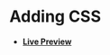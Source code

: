 # Adding CSS

- [**Live Preview**](https://tahmid-sarker.github.io/Web-Starter-Kit/CSS/Adding%20CSS/index.html)